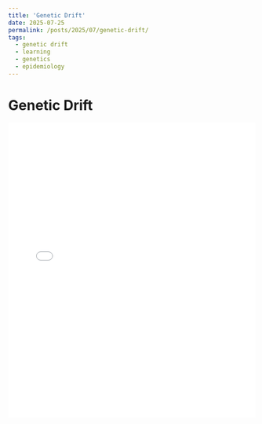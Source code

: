```yaml
---
title: 'Genetic Drift'
date: 2025-07-25
permalink: /posts/2025/07/genetic-drift/
tags:
  - genetic drift
  - learning
  - genetics
  - epidemiology
---
```


Genetic Drift
=========
<iframe src="/files/genetic_drift.html" width="100%" height="600px" style="border:none;"></iframe>
